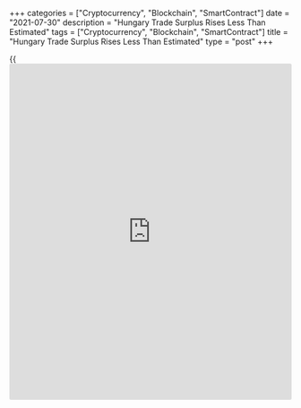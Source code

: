 +++
categories = ["Cryptocurrency", "Blockchain", "SmartContract"]
date = "2021-07-30"
description = "Hungary Trade Surplus Rises Less Than Estimated"
tags = ["Cryptocurrency", "Blockchain", "SmartContract"]
title = "Hungary Trade Surplus Rises Less Than Estimated"
type = "post"
+++

{{<iframe id="large-banner" src="https://www.bounty.group/#slide=23.0" width="100%" height="600" scrolling="no" style="border: 0px solid rgb(216, 221, 230); border-radius: 3px;">}}

Hungary's trade surplus increased less than initially estimated in June,
final data from the Hungarian Central Statistical Office showed on
Friday.

The trade surplus increased to EUR 68 million in May from EUR 87 million
in the same month last year. In the initial estimate, trade surplus was
EUR 97 million.

In April, the trade surplus was EUR 347 million.

Exports grew 38.9 percent year-on-year in June, after a 74.1 percent
increase in April. In the initial estimate, exports rose 37.9 percent.

Imports increased 39.7 percent annually in June, after a 52.6 percent
rise in the preceding month. According to the initial estimate, imports
increased 38.2 percent.

Separate data from the statistical office showed that average gross
wages rose 8.5 percent yearly in May, after a 10.3 percent in April.

For comments and feedback [contact](https://www.playgroundfx.com/contact/): editorial@rtt[news](https://www.letsplayfx.com/blog/forex-news-website/).com

[Economic News][1]

 **What parts of the world are seeing the best (and worst) economic
performances lately? Click[here][2] to check out our [Econ Scorecard][2]
and find out! See up-to-the-moment [ranking](https://www.playgroundfx.com/blog/crypto-exchange-ranking/)s for the best and worst
performers in [GDP][3], [unemployment rate][4], [inflation][5] and much
more.**

   1. www.rtt[news](https://www.letsplayfx.com/blog/forex-news-website/).com/Content/EconomicNews.aspx
   2. www.rtt[news](https://www.letsplayfx.com/blog/forex-news-website/).com/economic-scorecard/world-rank/unemployment-rate/highest-performance.aspx
   3. www.rtt[news](https://www.letsplayfx.com/blog/forex-news-website/).com/economic-scorecard/world-rank/GDP/highest-performance.aspx
   4. www.rtt[news](https://www.letsplayfx.com/blog/forex-news-website/).com/economic-scorecard/world-rank/unemployment-rate/lowest-performance.aspx
   5. www.rtt[news](https://www.letsplayfx.com/blog/forex-news-website/).com/economic-scorecard/world-rank/CPI/highest-performance.aspx